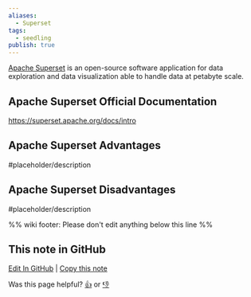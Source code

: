 ```yaml
---
aliases:
  - Superset
tags:
  - seedling
publish: true
---
```


[Apache Superset](https://superset.apache.org/) is an open-source software application for data exploration and data visualization able to handle data at petabyte scale.

## Apache Superset Official Documentation

https://superset.apache.org/docs/intro

## Apache Superset Advantages
#placeholder/description 

## Apache Superset Disadvantages
#placeholder/description 

%% wiki footer: Please don't edit anything below this line %%

## This note in GitHub

<span class="git-footer">[Edit In GitHub](https://github.dev/data-engineering-community/data-engineering-wiki/blob/main/Tools/Data%20Analytics/Apache%20Superset.md "git-hub-edit-note") | [Copy this note](https://raw.githubusercontent.com/data-engineering-community/data-engineering-wiki/main/Tools/Data%20Analytics/Apache%20Superset.md "git-hub-copy-note")</span>

<span class="git-footer">Was this page helpful?
[👍](https://tally.so/r/mOaxjk?rating=Yes&url=https://dataengineering.wiki/Tools/Data%20Analytics/Apache%20Superset) or [👎](https://tally.so/r/mOaxjk?rating=No&url=https://dataengineering.wiki/Tools/Data%20Analytics/Apache%20Superset)</span>
